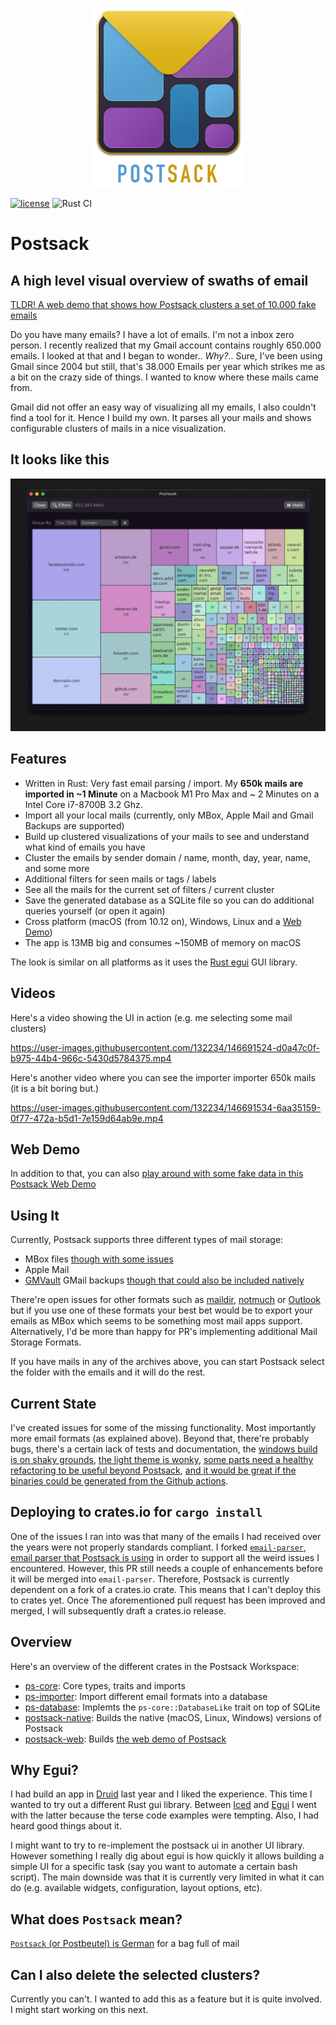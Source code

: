 <p align="center">
<img src="resources/github_logo.png" width="241" height="287" />
</p>

[![license](https://shields.io/badge/license-MIT-green)](https://github.com/terhechte/postsack/blob/main/LICENSE.md)
![Rust CI](https://github.com/terhechte/postsack/actions/workflows/rust.yml/badge.svg)

# Postsack

## A high level visual overview of swaths of email

[TLDR! A web demo that shows how Postsack clusters a set of 10.000 fake emails](https://terhech.de/web_demo)

Do you have many emails? I have a lot of emails. I'm not a inbox zero person. I recently realized that my Gmail account contains roughly 650.000 emails. I looked at that and I began
to wonder.. *Why?*..
Sure, I've been using Gmail since 2004 but still, that's 38.000 Emails per year which strikes me as a bit
on the crazy side of things. I wanted to know where these mails came from.

Gmail did not offer an easy way of visualizing all my emails, I also couldn't find a tool for it. Hence I
build my own. It parses all your mails and shows configurable clusters of mails in a nice visualization.

## It looks like this

![Example](resources/animation.gif)

## Features

- Written in Rust: Very fast email parsing / import. My **650k mails are imported in ~1 Minute** on a Macbook M1 Pro Max and ~ 2 Minutes on a Intel Core i7-8700B 3.2 Ghz.
- Import all your local mails (currently, only MBox, Apple Mail and Gmail Backups are supported)
- Build up clustered visualizations of your mails to see and understand what kind of emails you have
- Cluster the emails by sender domain / name, month, day, year, name, and some more
- Additional filters for seen mails or tags / labels
- See all the mails for the current set of filters / current cluster
- Save the generated database as a SQLite file so you can do additional queries yourself (or open it again)
- Cross platform (macOS (from 10.12 on), Windows, Linux and a [Web Demo](https://terhech.de/web_demo))
- The app is 13MB big and consumes ~150MB of memory on macOS

The look is similar on all platforms as it uses the [Rust egui](https://github.com/emilk/egui) GUI library.

## Videos

Here's a video showing the UI in action (e.g. me selecting some mail clusters)



https://user-images.githubusercontent.com/132234/146691524-d0a47c0f-b975-44b4-966c-5430d5784375.mp4



Here's another video where you can see the importer importer 650k mails (it is a bit boring but.)



https://user-images.githubusercontent.com/132234/146691534-6aa35159-0f77-472a-b5d1-7e159d64ab9e.mp4



## Web Demo

In addition to that, you can also [play around with some fake data in this Postsack Web Demo](https://terhech.de/web_demo)

## Using It

Currently, Postsack supports three different types of mail storage:

- MBox files [though with some issues](https://github.com/terhechte/postsack/issues/19)
- Apple Mail
- [GMVault](http://gmvault.org) GMail backups [though that could also be included natively](https://github.com/terhechte/postsack/issues/23)

There're open issues for other formats such as [maildir](https://github.com/terhechte/postsack/issues/18), [notmuch](https://github.com/terhechte/postsack/issues/17) or [Outlook](https://github.com/terhechte/postsack/issues/3) but if you use one of these formats your best bet would be to export your emails as MBox which seems to be something most mail apps support. Alternatively, I'd be more than happy for PR's implementing additional Mail Storage Formats.

If you have mails in any of the archives above, you can start Postsack select the folder with the emails
and it will do the rest.

## Current State

I've created issues for some of the missing functionality. Most importantly more email formats (as explained above). Beyond that, there're probably bugs, there's a certain lack of tests and documentation, the [windows build is on shaky grounds](https://github.com/terhechte/postsack/issues/20), [the light theme is wonky](https://github.com/terhechte/postsack/issues/15), [some parts need a healthy refactoring to be useful beyond Postsack](https://github.com/terhechte/postsack/issues/11), [and it would be great if the binaries could be generated from the Github actions](https://github.com/terhechte/postsack/issues/10).

## Deploying to crates.io for `cargo install`

One of the issues I ran into was that many of the emails I had received over the years were not
properly standards compliant. I forked [`email-parser`, email parser that Postsack is using](https://github.com/Mubelotix/email-parser/pull/11) in order to support all the weird issues I encountered. However,
this PR still needs a couple of enhancements before it will be merged into `email-parser`. Therefore,
Postsack is currently dependent on a fork of a crates.io crate. This means that I can't deploy this to
crates yet. Once The aforementioned pull request has been improved and merged, I will subsequently draft
a crates.io release.

## Overview

Here's an overview of the different crates in the Postsack Workspace:

- [ps-core](ps-core/src/lib.rs): Core types, traits and imports
- [ps-importer](ps-importer/src/lib.rs): Import different email formats into a database
- [ps-database](ps-database/src/lib.rs): Implemts the `ps-core::DatabaseLike` trait on top of SQLite
- [postsack-native](postsack-native): Builds the native (macOS, Linux, Windows) versions of Postsack
- [postsack-web](postsack-web): Builds [the web demo of Postsack](https://terhech.de/web_demo)

## Why Egui?

I had build an app in [Druid](https://github.com/linebender/druid) last year and I liked the experience.
This time I wanted to try out a different Rust gui library. Between [Iced](https://github.com/iced-rs/iced) 
and [Egui](https://github.com/emilk/egui) I went with the latter because the terse code examples were
tempting. Also, I had heard good things about it.

I might want to try to re-implement the postsack ui in another UI library. However something I really dig
about egui is how quickly it allows building a simple UI for a specific task (say you want to automate
a certain bash script). The main downside was that it is currently very limited in what it can do (e.g. available widgets, configuration, layout options, etc).

## What does `Postsack` mean?

[`Postsack` (or Postbeutel) is German](https://de.wikipedia.org/wiki/Postbeutel) for a bag full of mail

## Can I also delete the selected clusters?

Currently you can't. I wanted to add this as a feature but it is quite involved. I might start working on this next.
